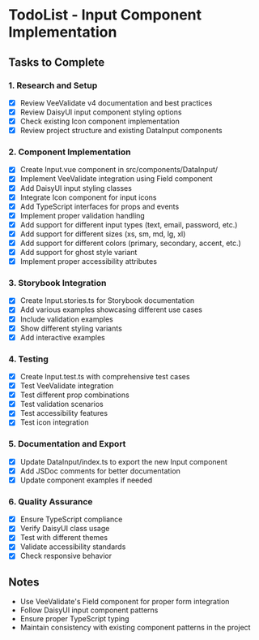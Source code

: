# TodoList - Input Component Implementation

## Tasks to Complete

### 1. Research and Setup
- [x] Review VeeValidate v4 documentation and best practices
- [x] Review DaisyUI input component styling options
- [x] Check existing Icon component implementation
- [x] Review project structure and existing DataInput components

### 2. Component Implementation
- [x] Create Input.vue component in src/components/DataInput/
- [x] Implement VeeValidate integration using Field component
- [x] Add DaisyUI input styling classes
- [x] Integrate Icon component for input icons
- [x] Add TypeScript interfaces for props and events
- [x] Implement proper validation handling
- [x] Add support for different input types (text, email, password, etc.)
- [x] Add support for different sizes (xs, sm, md, lg, xl)
- [x] Add support for different colors (primary, secondary, accent, etc.)
- [x] Add support for ghost style variant
- [x] Implement proper accessibility attributes

### 3. Storybook Integration
- [x] Create Input.stories.ts for Storybook documentation
- [x] Add various examples showcasing different use cases
- [x] Include validation examples
- [x] Show different styling variants
- [x] Add interactive examples

### 4. Testing
- [x] Create Input.test.ts with comprehensive test cases
- [x] Test VeeValidate integration
- [x] Test different prop combinations
- [x] Test validation scenarios
- [x] Test accessibility features
- [x] Test icon integration

### 5. Documentation and Export
- [x] Update DataInput/index.ts to export the new Input component
- [x] Add JSDoc comments for better documentation
- [x] Update component examples if needed

### 6. Quality Assurance
- [x] Ensure TypeScript compliance
- [x] Verify DaisyUI class usage
- [x] Test with different themes
- [x] Validate accessibility standards
- [x] Check responsive behavior

## Notes
- Use VeeValidate's Field component for proper form integration
- Follow DaisyUI input component patterns
- Ensure proper TypeScript typing
- Maintain consistency with existing component patterns in the project
